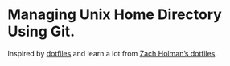 # Managing Unix Home Directory Using Git.
Inspired by [dotfiles](https://dotfiles.github.io/) and learn a lot from
[Zach Holman’s dotfiles](https://github.com/holman/dotfiles).

